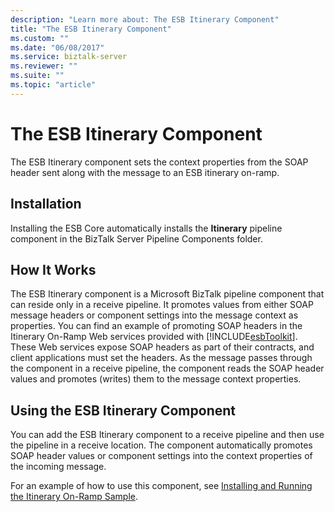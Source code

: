 ```yaml
---
description: "Learn more about: The ESB Itinerary Component"
title: "The ESB Itinerary Component"
ms.custom: ""
ms.date: "06/08/2017"
ms.service: biztalk-server
ms.reviewer: ""
ms.suite: ""
ms.topic: "article"
---
```

# The ESB Itinerary Component
The ESB Itinerary component sets the context properties from the SOAP header sent along with the message to an ESB itinerary on-ramp.  
  
## Installation  
 Installing the ESB Core automatically installs the **Itinerary** pipeline component in the BizTalk Server Pipeline Components folder.  
  
## How It Works  
 The ESB Itinerary component is a Microsoft BizTalk pipeline component that can reside only in a receive pipeline. It promotes values from either SOAP message headers or component settings into the message context as properties. You can find an example of promoting SOAP headers in the Itinerary On-Ramp Web services provided with [!INCLUDE[esbToolkit](../includes/esbtoolkit-md.md)]. These Web services expose SOAP headers as part of their contracts, and client applications must set the headers. As the message passes through the component in a receive pipeline, the component reads the SOAP header values and promotes (writes) them to the message context properties.  
  
## Using the ESB Itinerary Component  
 You can add the ESB Itinerary component to a receive pipeline and then use the pipeline in a receive location. The component automatically promotes SOAP header values or component settings into the context properties of the incoming message.  
  
 For an example of how to use this component, see [Installing and Running the Itinerary On-Ramp Sample](../esb-toolkit/installing-and-running-the-itinerary-on-ramp-sample.md).
